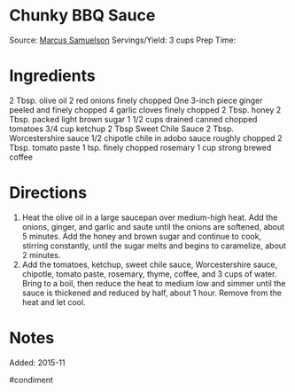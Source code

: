 Chunky BBQ Sauce
============================
Source: [Marcus Samuelson](http://www.marcussamuelsson.com/recipe/chunky-bbq-sauce)
Servings/Yield:  3 cups
Prep Time:  

Ingredients
============================
  2 Tbsp. olive oil
  2 red onions finely chopped
  One 3-inch piece ginger peeled and finely chopped
  4 garlic cloves finely chopped
  2 Tbsp. honey
  2 Tbsp. packed light brown sugar
  1 1/2 cups drained canned chopped tomatoes
  3/4 cup ketchup
  2 Tbsp Sweet Chile Sauce
  2 Tbsp. Worcestershire sauce
  1/2 chipotle chile in adobo sauce roughly chopped
  2 Tbsp. tomato paste
  1 tsp. finely chopped rosemary
  1 cup strong brewed coffee

Directions
============================
  1. Heat the olive oil in a large saucepan over medium-high heat. Add the onions, ginger, and garlic and saute until the onions are softened, about 5 minutes. Add the honey and brown sugar and continue to cook, stirring constantly, until the sugar melts and begins to caramelize, about 2 minutes.
  2. Add the tomatoes, ketchup, sweet chile sauce, Worcestershire sauce, chipotle, tomato paste, rosemary, thyme, coffee, and 3 cups of water. Bring to a boil, then reduce the heat to medium low and simmer until the sauce is thickened and reduced by half, about 1 hour. Remove from the heat and let cool.

Notes
============================


Added: 2015-11

#condiment 
